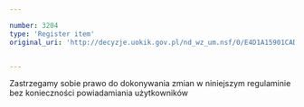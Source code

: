 ```yaml
---

number: 3204
type: 'Register item'
original_uri: 'http://decyzje.uokik.gov.pl/nd_wz_um.nsf/0/E4D1A15901CADC47C1257A0D002A86A2?OpenDocument'


---
```


Zastrzegamy sobie prawo do dokonywania zmian w niniejszym regulaminie bez konieczności powiadamiania użytkowników
